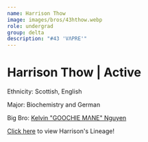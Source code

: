 ```yaml
---
name: Harrison Thow
image: images/bros/43hthow.webp
role: undergrad
group: delta
description: "#43 'VΛPRE'"
---
```


# Harrison Thow | Active
Ethnicity: Scottish, English

Major: Biochemistry and German

Big Bro: [Kelvin "GOOCHIE MΛNE" Nguyen](25knguyen)

[Click here](/ujis/) to view Harrison's Lineage!